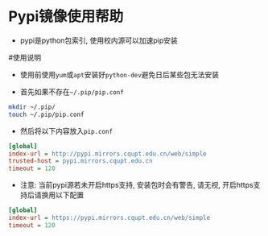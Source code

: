 # Pypi镜像使用帮助

- pypi是python包索引, 使用校内源可以加速pip安装

#使用说明

- 使用前使用`yum`或`apt`安装好`python-dev`避免日后某些包无法安装

- 首先如果不存在`~/.pip/pip.conf`

```bash
mkdir ~/.pip/
touch ~/.pip/pip.conf
```

- 然后将以下内容放入`pip.conf`

```ini
[global]
index-url = http://pypi.mirrors.cqupt.edu.cn/web/simple
trusted-host = pypi.mirrors.cqupt.edu.cn
timeout = 120
```       

- 注意: 当前pypi源若未开启https支持, 安装包时会有警告, 请无视, 开启https支持后请换用以下配置

```ini
[global]
index-url = https://pypi.mirrors.cqupt.edu.cn/web/simple
timeout = 120
```